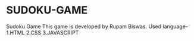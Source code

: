 # SUDOKU-GAME
Sudoku Game
This game is developed by Rupam Biswas.
Used language-
     1.HTML
     2.CSS
     3.JAVASCRIPT
